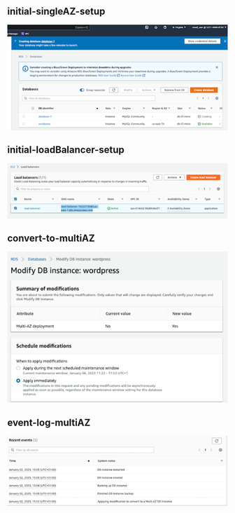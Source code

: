 ## initial-singleAZ-setup 
 ![initial-singleAZ-setup](initial-singleAZ-setup.png)
## initial-loadBalancer-setup 
 ![initial-loadBalancer-setup](initial-loadBalancer-setup.png)
## convert-to-multiAZ 
 ![convert-to-multiAZ](convert-to-multiAZ.png)
## event-log-multiAZ 
 ![event-log-multiAZ](event-log-multiAZ.png)
